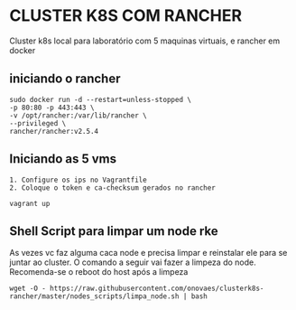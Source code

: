# CLUSTER K8S COM RANCHER 

Cluster k8s local para laboratório com 5 maquinas virtuais, e rancher em docker

## iniciando o rancher

    sudo docker run -d --restart=unless-stopped \
    -p 80:80 -p 443:443 \
    -v /opt/rancher:/var/lib/rancher \
    --privileged \
    rancher/rancher:v2.5.4

## Iniciando as 5 vms

    1. Configure os ips no Vagrantfile
    2. Coloque o token e ca-checksum gerados no rancher

    vagrant up

## Shell Script para limpar um node rke

As vezes vc faz alguma caca node e precisa limpar e reinstalar ele para se juntar ao cluster. O comando a seguir vai fazer a limpeza do node. Recomenda-se o reboot do host após a limpeza

    wget -O - https://raw.githubusercontent.com/onovaes/clusterk8s-rancher/master/nodes_scripts/limpa_node.sh | bash